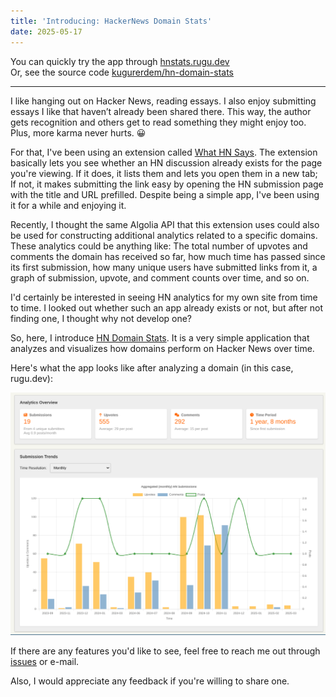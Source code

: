 ```yaml
---
title: 'Introducing: HackerNews Domain Stats'
date: 2025-05-17
---
```


You can quickly try the app through [hnstats.rugu.dev](https://hnstats.rugu.dev) \
Or, see the source code [kugurerdem/hn-domain-stats](https://github.com/kugurerdem/hn-domain-stats)

---

I like hanging out on Hacker News, reading essays. I also enjoy submitting essays I like that haven’t already been shared there. This way, the author gets recognition and others get to read something they might enjoy too. Plus, more karma never hurts. 😀

For that, I've been using an extension called [What HN Says](https://github.com/pinoceniccola/what-hn-says-webext). The extension basically lets you see whether an HN discussion already exists for the page you're viewing. If it does, it lists them and lets you open them in a new tab; If not, it makes submitting the link easy by opening the HN submission page with the title and URL prefilled. Despite being a simple app, I've been using it for a while and enjoying it.

Recently, I thought the same Algolia API that this extension uses could also be used for constructing additional analytics related to a specific domains. These analytics could be anything like: The total number of upvotes and comments the domain has received so far, how much time has passed since its first submission, how many unique users have submitted links from it, a graph of submission, upvote, and comment counts over time, and so on.

I'd certainly be interested in seeing HN analytics for my own site from time to time. I looked out whether such an app already exists or not, but after not finding one, I thought why not develop one?

So, here, I introduce [HN Domain Stats](hnstats.rugu.dev). It is a very simple application that analyzes and visualizes how domains perform on Hacker News over time.

Here's what the app looks like after analyzing a domain (in this case, rugu.dev):

![Overview](https://raw.githubusercontent.com/kugurerdem/hn-domain-stats/refs/heads/master/overview.png)

If there are any features you'd like to see, feel free to reach me out through [issues](https://github.com/kugurerdem/hn-domain-stats) or e-mail.

Also, I would appreciate any feedback if you're willing to share one.
